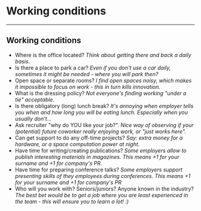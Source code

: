<!-- .slide: data-background="#111111" -->

# Working conditions

___
<!-- .slide: style="font-size: 0.85em" -->
## Working conditions

* <!-- .element: class="fragment fade-in" --> Where is the office located? <span style="font-style: italic;">Think about getting there and back a daily basis.</span>
* <!-- .element: class="fragment fade-in" --> Is there a place to park a car? <span style="font-style: italic;">Even if you don't use a car daily, sometimes it might be needed - where you will park then?</span>
* <!-- .element: class="fragment fade-in" --> Open space or separate rooms? <span style="font-style: italic;">I find open spaces noisy, which makes it impossible to focus on work - this in turn kills innovation.</span>
* <!-- .element: class="fragment fade-in" --> What is the dressing policy? <span style="font-style: italic;">Not everyone's finding working "under a tie" acceptable.</span>
* <!-- .element: class="fragment fade-in" --> Is there obligatory (long) lunch break? <span style="font-style: italic;">It's annoying when employer tells you when and how long you will be eating lunch. Especially when you usually don't...</span>
* <!-- .element: class="fragment fade-in" --> Ask recruiter "why do YOU like your job?". <span style="font-style: italic;">Nice way of observing if your (potential) future coworker really enjoying work, or "just works here".</span>
* <!-- .element: class="fragment fade-in" --> Can get support to do any off-time projects? <span style="font-style: italic;">Say: extra money for a hardware, or a space computation power at night.</span>
* <!-- .element: class="fragment fade-in" --> Have time for writing/creating publications? <span style="font-style: italic;">Some employers allow to publish interesting materials in magazines. This means +1 for your surname and +1 for company's PR.</span>
* <!-- .element: class="fragment fade-in" --> Have time for preparing conference talks? <span style="font-style: italic;">Some employers support presenting skills of they employees during conferences. This means +1 for your surname and +1 for company's PR</span>
* <!-- .element: class="fragment fade-in" --> Who will you work with? Seniors/juniors? Anyone known in the industry? <span style="font-style: italic;">The best bet would be to get a job where you are least experienced in the team - this will ensure you to learn a lot! :)</span>
